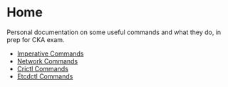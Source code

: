 # Home

Personal documentation on some useful commands and what they do, in prep for CKA exam.

* [Imperative Commands](commands/imperative.md)
* [Network Commands](commands/network.md)
* [Crictl Commands](commands/crictl.md)
* [Etcdctl Commands](commands/etcdctl.md)
